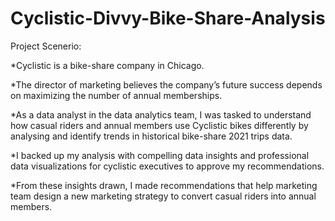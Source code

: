 # Cyclistic-Divvy-Bike-Share-Analysis
Project Scenerio:

*Cyclistic is a bike-share company in Chicago. 

*The director of marketing believes the company’s future success depends on maximizing the number of annual memberships. 

*As a data analyst in the data analytics team, I was tasked to understand how casual riders and annual members use Cyclistic bikes differently by analysing and identify trends in historical bike-share 2021 trips data. 

*I backed up my analysis with compelling data insights and professional data visualizations for 	cyclistic executives to approve my recommendations.	

*From these insights drawn, I made recommendations that help marketing team design a new marketing strategy to convert casual riders into annual members.
